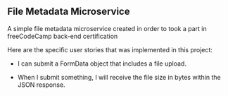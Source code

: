 ## File Metadata Microservice
A simple file metadata microservice created in order to took a part in freeCodeCamp back-end certification

Here are the specific user stories that was implemented in this project:

* I can submit a FormData object that includes a file upload.

* When I submit something, I will receive the file size in bytes within the JSON response.

